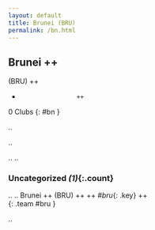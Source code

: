 ```yaml
---
layout: default
title: Brunei (BRU)
permalink: /bn.html
---
```



## Brunei   ++
(BRU)  ++
-                     ++
0 Clubs
{: #bn }


.. 




.. 




.. 
.. 


### Uncategorized _(1)_{:.count}


..
..
Brunei  ++
 (BRU) ++
 ++
_#bru_{: .key} ++
<br>
{: .team #bru }




.. 
 
